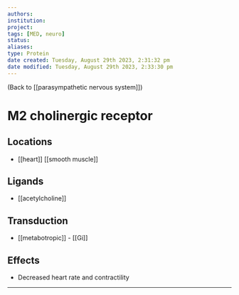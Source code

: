```yaml
---
authors: 
institution: 
project: 
tags: [MED, neuro]
status: 
aliases: 
type: Protein
date created: Tuesday, August 29th 2023, 2:31:32 pm
date modified: Tuesday, August 29th 2023, 2:33:30 pm
---
```


(Back to [[parasympathetic nervous system]])

# M2 cholinergic receptor
## Locations
- [[heart]] [[smooth muscle]]
## Ligands
- [[acetylcholine]]
## Transduction
- [[metabotropic]] - [[Gi]]
## Effects
- Decreased heart rate and contractility

---
